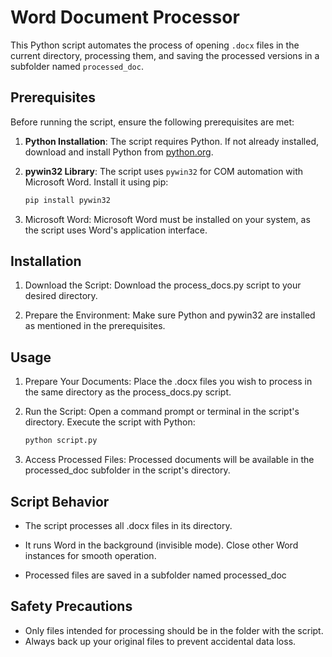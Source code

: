 # Word Document Processor

This Python script automates the process of opening `.docx` files in the current directory, processing them, and saving the processed versions in a subfolder named `processed_doc`.

## Prerequisites

Before running the script, ensure the following prerequisites are met:

1. **Python Installation**: The script requires Python. If not already installed, download and install Python from [python.org](https://www.python.org/downloads/).

2. **pywin32 Library**: The script uses `pywin32` for COM automation with Microsoft Word. Install it using pip:

   ```bash
   pip install pywin32


1. Microsoft Word: Microsoft Word must be installed on your system, as the script uses Word's application interface.

## Installation
1. Download the Script: Download the process_docs.py script to your desired directory.

2. Prepare the Environment: Make sure Python and pywin32 are installed as mentioned in the prerequisites.

## Usage
1. Prepare Your Documents: Place the .docx files you wish to process in the same directory as the process_docs.py script.

2. Run the Script: Open a command prompt or terminal in the script's directory. Execute the script with Python:
   
      ```bash
      python script.py
      ```
3. Access Processed Files: Processed documents will be available in the processed_doc subfolder in the script's directory.

## Script Behavior

- The script processes all .docx files in its directory.
  
- It runs Word in the background (invisible mode). Close other Word instances for smooth operation.

- Processed files are saved in a subfolder named processed_doc


## Safety Precautions

- Only files intended for processing should be in the folder with the script.
- Always back up your original files to prevent accidental data loss.
